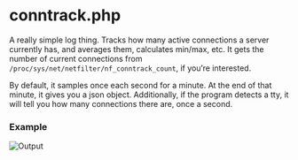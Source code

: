 # conntrack.php

A really simple log thing. Tracks how many active connections a server currently has, and averages them, calculates min/max, etc. It gets the number of current connections from `/proc/sys/net/netfilter/nf_conntrack_count`, if you’re interested.

By default, it samples once each second for a minute. At the end of that minute, it gives you a json object. Additionally, if the program detects a tty, it will tell you how many connections there are, once a second.

### Example

![Output](http://i.imgur.com/Lcpe2Jp.png)
